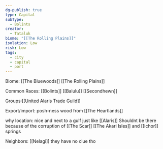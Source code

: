 ```yaml
---
dg-publish: true
type: Capital
subType:
  - Bolints
creator:
  - Tataluk
biome: "[[The Rolling Plains]]"
isolation: Low
risk: Low
tags:
  - city
  - capital
  - port
---
```

Biome: [[The Bluewoods]] [[The Rolling Plains]]

Common Races: [[Bolints]] [[Balulu]] [[Secondhewn]]

Groups:[[United Alaris Trade Guild]]

Export/import: posh-ness wood from [[The Heartlands]]

why location: nice and next to a gulf just like [[Alaris]] 
Shouldnt be there because of the corruption of [[The Scar]] [[The Akari Isles]] and [[Ichor]] springs

Neighbors: [[Nelagi]] they have no clue tho
